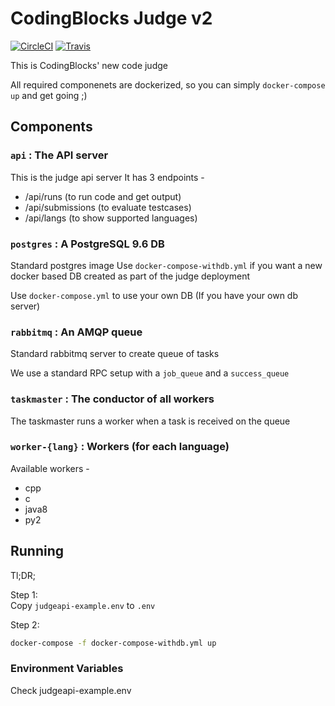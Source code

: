 # CodingBlocks Judge v2
[![CircleCI](https://img.shields.io/circleci/project/github/coding-blocks/judge-compose.svg)](https://circleci.com/gh/coding-blocks/judge-compose)
[![Travis](https://img.shields.io/travis/coding-blocks/judge-compose.svg?style=flat-square)](https://travis-ci.org/coding-blocks/judge-compose)

This is CodingBlocks' new code judge

All required componenets are dockerized, so you can
simply `docker-compose up` and get going ;) 

## Components

### `api` : The API server
This is the judge api server
It has 3 endpoints - 
 - /api/runs (to run code and get output)
 - /api/submissions (to evaluate testcases)
 - /api/langs (to show supported languages)

### `postgres` : A PostgreSQL 9.6 DB
Standard postgres image
Use `docker-compose-withdb.yml` if you want a new docker based DB
created as part of the judge deployment

Use `docker-compose.yml` to use your own DB (If you have your own db server)

### `rabbitmq` : An AMQP queue
Standard rabbitmq server to create queue of tasks

We use a standard RPC setup with a `job_queue`
and a `success_queue`


### `taskmaster` : The conductor of all workers
The taskmaster runs a worker when a task is 
received on the queue

### `worker-{lang}` : Workers (for each language)
Available workers - 
 - cpp
 - c
 - java8
 - py2

## Running

Tl;DR;

Step 1:  
 Copy `judgeapi-example.env` to `.env`

Step 2:  
```bash
docker-compose -f docker-compose-withdb.yml up
```

### Environment Variables

Check judgeapi-example.env
